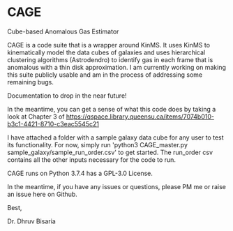 # CAGE
Cube-based Anomalous Gas Estimator

CAGE is a code suite that is a wrapper around KinMS. It uses KinMS to kinematically model the data cubes of galaxies and uses hierarchical clustering algorithms (Astrodendro) to identify gas in each frame that is anomalous with a thin disk approximation. I am currently working on making this suite publicly usable and am in the process of addressing some remaining bugs. 

Documentation to drop in the near future! 

In the meantime, you can get a sense of what this code does by taking a look at Chapter 3 of https://qspace.library.queensu.ca/items/7074b010-b3c1-4421-8710-c3eac5545c21

I have attached a folder with a sample galaxy data cube for any user to test its functionality. For now, simply run 'python3 CAGE_master.py sample_galaxy/sample_run_order.csv' to get started. The run_order csv contains all the other inputs necessary for the code to run.

CAGE runs on Python 3.7.4 has a GPL-3.0 License.

In the meantime, if you have any issues or questions, please PM me or raise an issue here on Github.

Best,

Dr. Dhruv Bisaria



